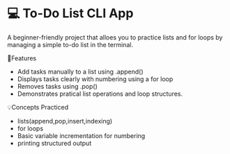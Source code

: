 # 💻 To-Do List CLI App

A beginner-friendly project that alloes you to practice lists and for loops by managing a simple to-do list in the terminal.

🚀Features

- Add tasks manually to a list using .append()
- Displays tasks clearly with numbering using a for loop
- Removes tasks using .pop()
- Demonstrates pratical list operations and loop structures.

💡Concepts Practiced

- lists(append,pop,insert,indexing)
- for loops
- Basic variable incrementation for numbering
- printing structured output
